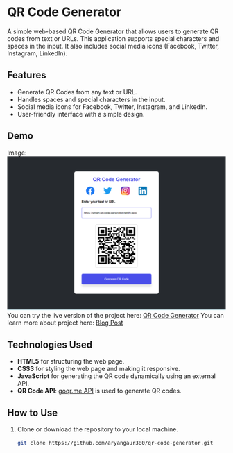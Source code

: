 # QR Code Generator

A simple web-based QR Code Generator that allows users to generate QR codes from text or URLs. This application supports special characters and spaces in the input. It also includes social media icons (Facebook, Twitter, Instagram, LinkedIn).

## Features

- Generate QR Codes from any text or URL.
- Handles spaces and special characters in the input.
- Social media icons for Facebook, Twitter, Instagram, and LinkedIn.
- User-friendly interface with a simple design.

## Demo
Image: ![Image](QRCodeGenerator.png)
You can try the live version of the project here: [QR Code Generator](https://smart-qr-code-generator.netlify.app/)
You can learn more about project here: [Blog Post](https://medium.com/@aryangaur380/how-i-built-a-qr-code-generator-using-html-css-and-javascript-ad8c8e3a2dd8)

## Technologies Used

- **HTML5** for structuring the web page.
- **CSS3** for styling the web page and making it responsive.
- **JavaScript** for generating the QR code dynamically using an external API.
- **QR Code API**: [goqr.me API](https://goqr.me/api/) is used to generate QR codes.

## How to Use

1. Clone or download the repository to your local machine.
   ```bash
   git clone https://github.com/aryangaur380/qr-code-generator.git
